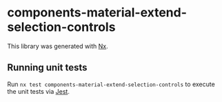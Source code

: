 # components-material-extend-selection-controls

This library was generated with [Nx](https://nx.dev).

## Running unit tests

Run `nx test components-material-extend-selection-controls` to execute the unit tests via [Jest](https://jestjs.io).
